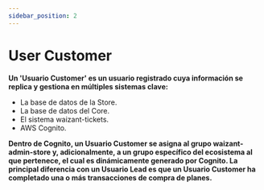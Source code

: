 ```yaml
---
sidebar_position: 2
---
```


# User Customer

**Un 'Usuario Customer' es un usuario registrado cuya información se replica y gestiona en múltiples sistemas clave:**

+ La base de datos de la Store.
+ La base de datos del Core.
+ El sistema waizant-tickets.
+ AWS Cognito.

**Dentro de Cognito, un Usuario Customer se asigna al grupo waizant-admin-store y, adicionalmente, a un grupo específico del ecosistema al que pertenece, el cual es dinámicamente generado por Cognito. La principal diferencia con un Usuario Lead es que un Usuario Customer ha completado una o más transacciones de compra de planes.**
